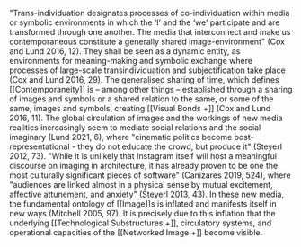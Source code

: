 "Trans-individuation designates processes of co-individuation within media or symbolic environments in which the ‘I’ and the ‘we’ participate and are transformed through one another. The media that interconnect and make us contemporaneous constitute a generally shared image-environment" (Cox and Lund 2016, 12). They shall be seen as a dynamic entity, as environments for meaning-making and symbolic exchange where processes of large-scale transindividuation and subjectification take place (Cox and Lund 2016, 29). The generalised sharing of time, which defines [[Contemporaneity]] is – among other things – established through a sharing of images and symbols or a shared relation to the same, or some of the same, images and symbols, creating [[Visual Bonds +]] (Cox and Lund 2016, 11). The global circulation of images and the workings of new media realities increasingly seem to mediate social relations and the social imaginary (Lund 2021, 6), where "cinematic politics become post-representational - they do not educate the crowd, but produce it" (Steyerl 2012, 73). "While it is unlikely that Instagram itself will host a meaningful discourse on imaging in architecture, it has already proven to be one the most culturally significant pieces of software" (Canizares 2019, 524), where "audiences are linked almost in a physical sense by mutual excitement, affective attunement, and anxiety" (Steyerl 2013, 43). In these new media, the fundamental ontology of [[Image]]s is inflated and manifests itself in new ways (Mitchell 2005, 97). It is precisely due to this inflation that the underlying [[Technological Substructures +]], circulatory systems, and operational capacities of the [[Networked Image +]] become visible. 

